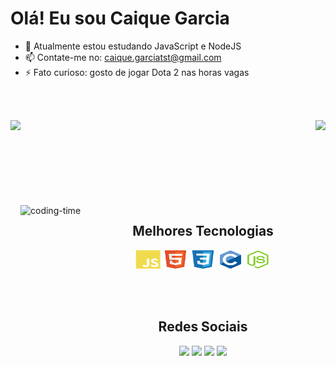 <h1>Olá! Eu sou Caique Garcia</h1>

- 🌱 Atualmente estou estudando JavaScript e NodeJS
- 📫 Contate-me no: caique.garciatst@gmail.com
- ⚡ Fato curioso: gosto de jogar Dota 2 nas horas vagas
<br>
<br>
<div align="center">
  <a href="https://github.com/caique-garcia">
  <img align="left" height="140em" 
       src="https://github-readme-stats.vercel.app/api?username=caique-garcia&show_icons=true&theme=dracula&include_all_commits=true&pat_1=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"/>
       
  
  <img align="right" height="140em"
       src="https://github-readme-stats.vercel.app/api/top-langs/?username=Caique-Garcia&layout=compact&langs_count=16&theme=dracula&include_all_commits=true&pat_1=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"/>
    </a>
</div>

<br>
<br>
<br>
<br>
<br>
<br>
<br>

<div  align="right"> 
  <div align="center" style="display: inline_block"><br>
   <img align="left" height="250" alt="coding-time" src="code.gif">
   <h2 align="center">Melhores Tecnologias</h2>
   <img align="center" height="30" width="40" alt="js-icon"  src="https://raw.githubusercontent.com/devicons/devicon/master/icons/javascript/javascript-plain.svg">    
   <img align="center" height="30" width="40" alt="html-icon" src="https://raw.githubusercontent.com/devicons/devicon/master/icons/html5/html5-original.svg">
   <img align="center" height="30" width="40" alt="css-icon" src="https://raw.githubusercontent.com/devicons/devicon/master/icons/css3/css3-original.svg">
   <img align="center" height="30" width="40" alt="c-icon" src="https://raw.githubusercontent.com/devicons/devicon/master/icons/c/c-original.svg">
   <img align="center" height="30" width="40" alt="nodejs-icon" src="https://raw.githubusercontent.com/devicons/devicon/master/icons/nodejs/nodejs-original.svg">    
 </div>

 <br>
 <br>
 <br>  
 
<div align="center"> 
   <h2>Redes Sociais</h2>   
    <div align="center"> 
      <a href="https://www.instagram.com/kiq_ferreira" target="_blank"><img src="https://img.shields.io/badge/-Instagram-%23E4405F?style=for-the-badge&logo=instagram&logoColor=white" target="_blank"></a>
 	    <a href="https://www.facebook.com/caique.garcia.509" target="_blank"><img src="https://img.shields.io/badge/-Facebook-7289DA?style=for-the-badge&logo=facebook&logoColor=white" target="_blank"></a> 
      <a href = "mailto:caique.garciatst@gmail.com"><img src="https://img.shields.io/badge/-Gmail-%23333?style=for-the-badge&logo=gmail&logoColor=white" target="_blank"></a>
      <a href="https://www.linkedin.com/in/caique-ferreira-ba22a5248" target="_blank"><img src="https://img.shields.io/badge/-LinkedIn-%230077B5?style=for-the-badge&logo=linkedin&logoColor=white" target="_blank"></a> 
    </div>
  </div>
    
  


